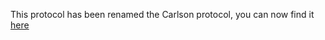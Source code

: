 This protocol has been renamed the Carlson protocol, you can now find it [here](https://github.com/sardariuss/carlson_protocol)